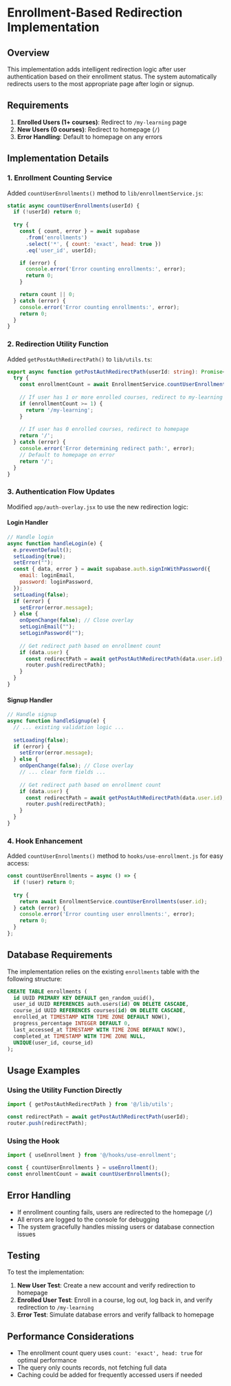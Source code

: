 # Enrollment-Based Redirection Implementation

## Overview

This implementation adds intelligent redirection logic after user authentication based on their enrollment status. The system automatically redirects users to the most appropriate page after login or signup.

## Requirements

1. **Enrolled Users (1+ courses)**: Redirect to `/my-learning` page
2. **New Users (0 courses)**: Redirect to homepage (`/`)
3. **Error Handling**: Default to homepage on any errors

## Implementation Details

### 1. Enrollment Counting Service

Added `countUserEnrollments()` method to `lib/enrollmentService.js`:

```javascript
static async countUserEnrollments(userId) {
  if (!userId) return 0;
  
  try {
    const { count, error } = await supabase
      .from('enrollments')
      .select('*', { count: 'exact', head: true })
      .eq('user_id', userId);

    if (error) {
      console.error('Error counting enrollments:', error);
      return 0;
    }

    return count || 0;
  } catch (error) {
    console.error('Error counting enrollments:', error);
    return 0;
  }
}
```

### 2. Redirection Utility Function

Added `getPostAuthRedirectPath()` to `lib/utils.ts`:

```typescript
export async function getPostAuthRedirectPath(userId: string): Promise<string> {
  try {
    const enrollmentCount = await EnrollmentService.countUserEnrollments(userId);
    
    // If user has 1 or more enrolled courses, redirect to my-learning
    if (enrollmentCount >= 1) {
      return '/my-learning';
    }
    
    // If user has 0 enrolled courses, redirect to homepage
    return '/';
  } catch (error) {
    console.error('Error determining redirect path:', error);
    // Default to homepage on error
    return '/';
  }
}
```

### 3. Authentication Flow Updates

Modified `app/auth-overlay.jsx` to use the new redirection logic:

#### Login Handler
```javascript
// Handle login
async function handleLogin(e) {
  e.preventDefault();
  setLoading(true);
  setError("");
  const { data, error } = await supabase.auth.signInWithPassword({
    email: loginEmail,
    password: loginPassword,
  });
  setLoading(false);
  if (error) {
    setError(error.message);
  } else {
    onOpenChange(false); // Close overlay
    setLoginEmail("");
    setLoginPassword("");
    
    // Get redirect path based on enrollment count
    if (data.user) {
      const redirectPath = await getPostAuthRedirectPath(data.user.id);
      router.push(redirectPath);
    }
  }
}
```

#### Signup Handler
```javascript
// Handle signup
async function handleSignup(e) {
  // ... existing validation logic ...
  
  setLoading(false);
  if (error) {
    setError(error.message);
  } else {
    onOpenChange(false); // Close overlay
    // ... clear form fields ...
    
    // Get redirect path based on enrollment count
    if (data.user) {
      const redirectPath = await getPostAuthRedirectPath(data.user.id);
      router.push(redirectPath);
    }
  }
}
```

### 4. Hook Enhancement

Added `countUserEnrollments()` method to `hooks/use-enrollment.js` for easy access:

```javascript
const countUserEnrollments = async () => {
  if (!user) return 0;
  
  try {
    return await EnrollmentService.countUserEnrollments(user.id);
  } catch (error) {
    console.error('Error counting user enrollments:', error);
    return 0;
  }
};
```

## Database Requirements

The implementation relies on the existing `enrollments` table with the following structure:

```sql
CREATE TABLE enrollments (
  id UUID PRIMARY KEY DEFAULT gen_random_uuid(),
  user_id UUID REFERENCES auth.users(id) ON DELETE CASCADE,
  course_id UUID REFERENCES courses(id) ON DELETE CASCADE,
  enrolled_at TIMESTAMP WITH TIME ZONE DEFAULT NOW(),
  progress_percentage INTEGER DEFAULT 0,
  last_accessed_at TIMESTAMP WITH TIME ZONE DEFAULT NOW(),
  completed_at TIMESTAMP WITH TIME ZONE NULL,
  UNIQUE(user_id, course_id)
);
```

## Usage Examples

### Using the Utility Function Directly
```javascript
import { getPostAuthRedirectPath } from '@/lib/utils';

const redirectPath = await getPostAuthRedirectPath(userId);
router.push(redirectPath);
```

### Using the Hook
```javascript
import { useEnrollment } from '@/hooks/use-enrollment';

const { countUserEnrollments } = useEnrollment();
const enrollmentCount = await countUserEnrollments();
```

## Error Handling

- If enrollment counting fails, users are redirected to the homepage (`/`)
- All errors are logged to the console for debugging
- The system gracefully handles missing users or database connection issues

## Testing

To test the implementation:

1. **New User Test**: Create a new account and verify redirection to homepage
2. **Enrolled User Test**: Enroll in a course, log out, log back in, and verify redirection to `/my-learning`
3. **Error Test**: Simulate database errors and verify fallback to homepage

## Performance Considerations

- The enrollment count query uses `count: 'exact', head: true` for optimal performance
- The query only counts records, not fetching full data
- Caching could be added for frequently accessed users if needed
